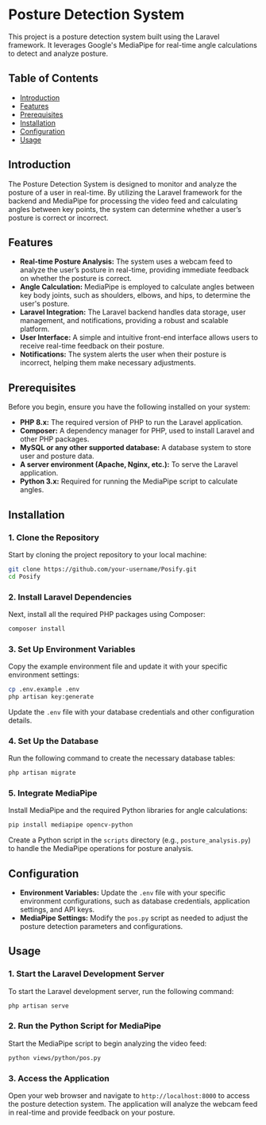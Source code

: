 # Posture Detection System

This project is a posture detection system built using the Laravel framework. It leverages Google's MediaPipe for real-time angle calculations to detect and analyze posture.

## Table of Contents

- [Introduction](#introduction)
- [Features](#features)
- [Prerequisites](#prerequisites)
- [Installation](#installation)
- [Configuration](#configuration)
- [Usage](#usage)
  

## Introduction

The Posture Detection System is designed to monitor and analyze the posture of a user in real-time. By utilizing the Laravel framework for the backend and MediaPipe for processing the video feed and calculating angles between key points, the system can determine whether a user’s posture is correct or incorrect.

## Features

- **Real-time Posture Analysis:** The system uses a webcam feed to analyze the user’s posture in real-time, providing immediate feedback on whether the posture is correct.
- **Angle Calculation:** MediaPipe is employed to calculate angles between key body joints, such as shoulders, elbows, and hips, to determine the user's posture.
- **Laravel Integration:** The Laravel backend handles data storage, user management, and notifications, providing a robust and scalable platform.
- **User Interface:** A simple and intuitive front-end interface allows users to receive real-time feedback on their posture.
- **Notifications:** The system alerts the user when their posture is incorrect, helping them make necessary adjustments.

## Prerequisites

Before you begin, ensure you have the following installed on your system:

- **PHP 8.x:** The required version of PHP to run the Laravel application.
- **Composer:** A dependency manager for PHP, used to install Laravel and other PHP packages.
- **MySQL or any other supported database:** A database system to store user and posture data.
- **A server environment (Apache, Nginx, etc.):** To serve the Laravel application.
- **Python 3.x:** Required for running the MediaPipe script to calculate angles.

## Installation

### 1. Clone the Repository

Start by cloning the project repository to your local machine:

```bash
git clone https://github.com/your-username/Posify.git
cd Posify
```

### 2. Install Laravel Dependencies

Next, install all the required PHP packages using Composer:

```bash
composer install
```

### 3. Set Up Environment Variables

Copy the example environment file and update it with your specific environment settings:

```bash
cp .env.example .env
php artisan key:generate
```

Update the `.env` file with your database credentials and other configuration details.

### 4. Set Up the Database

Run the following command to create the necessary database tables:

```bash
php artisan migrate
```

### 5. Integrate MediaPipe

Install MediaPipe and the required Python libraries for angle calculations:

```bash
pip install mediapipe opencv-python
```

Create a Python script in the `scripts` directory (e.g., `posture_analysis.py`) to handle the MediaPipe operations for posture analysis.

## Configuration

- **Environment Variables:** Update the `.env` file with your specific environment configurations, such as database credentials, application settings, and API keys.
- **MediaPipe Settings:** Modify the `pos.py` script as needed to adjust the posture detection parameters and configurations.

## Usage

### 1. Start the Laravel Development Server

To start the Laravel development server, run the following command:

```bash
php artisan serve
```

### 2. Run the Python Script for MediaPipe

Start the MediaPipe script to begin analyzing the video feed:

```bash
python views/python/pos.py
```

### 3. Access the Application

Open your web browser and navigate to `http://localhost:8000` to access the posture detection system. The application will analyze the webcam feed in real-time and provide feedback on your posture.
